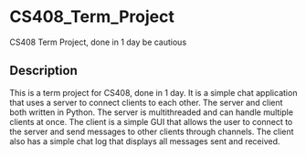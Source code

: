 # CS408_Term_Project

CS408 Term Project, done in 1 day be cautious

## Description

This is a term project for CS408, done in 1 day. It is a simple chat application that uses a server to connect clients to each other. The server and client both written in Python. The server is multithreaded and can handle multiple clients at once. The client is a simple GUI that allows the user to connect to the server and send messages to other clients through channels. The client also has a simple chat log that displays all messages sent and received.
